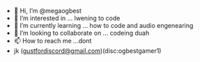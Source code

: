 - 👋 Hi, I’m @megaogbest
- 👀 I’m interested in ... lwening to code
- 🌱 I’m currently learning ... how to code and audio engenearing
- 💞️ I’m looking to collaborate on ... codeing duah
- 📫 How to reach me ...dont
- jk (gustfordiscord@gmail.com)(disc:ogbestgamer1)

<!---
megaogbest/megaogbest is a ✨ special ✨ repository because its `README.md` (this file) appears on your GitHub profile.
You can click the Preview link to take a look at your changes.
--->
